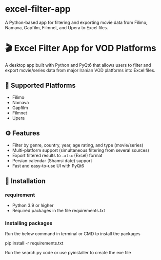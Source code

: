 # excel-filter-app
A Python-based app for filtering and exporting movie data from Filimo, Namava, Gapfilm, Filmnet, and Upera to Excel files.
# 🎬 Excel Filter App for VOD Platforms

A desktop app built with Python and PyQt6 that allows users to filter and export movie/series data from major Iranian VOD platforms into Excel files.

## 📌 Supported Platforms
- Filimo
- Namava
- Gapfilm
- Filmnet
- Upera

## ⚙️ Features
- Filter by genre, country, year, age rating, and type (movie/series)
- Multi-platform support (simultaneous filtering from several sources)
- Export filtered results to `.xlsx` (Excel) format
- Persian calendar (Shamsi date) support
- Fast and easy-to-use UI with PyQt6

## 🚀 Installation

### requirement
- Python 3.9 or higher
- Required packages in the file requirements.txt

### Installing packages

Run the below command in terminal or CMD to install the packages

pip install -r requirements.txt

Run the search.py code or use pyinstaller to create the exe file
